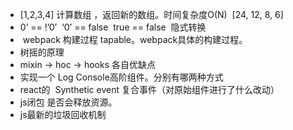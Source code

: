 - [1,2,3,4] 计算数组 ，返回新的数组。时间复杂度O(N)  [24, 12, 8, 6]
- 0’ == !’0’  ‘0’ == false  true == false   隐式转换
-  webpack 构建过程 tapable。webpack具体的构建过程。
- 树摇的原理
- mixin -> hoc -> hooks 各自优缺点
- 实现一个 Log Console高阶组件。分别有哪两种方式
- react的  Synthetic event 复合事件（对原始组件进行了什么改动）
- js闭包 是否会释放资源。
- js最新的垃圾回收机制
